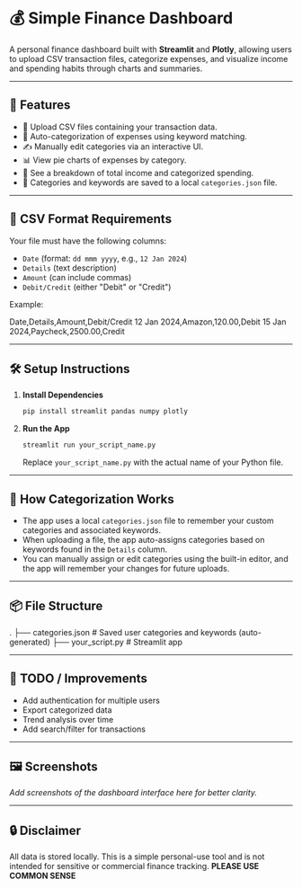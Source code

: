   # 💰 Simple Finance Dashboard

  A personal finance dashboard built with **Streamlit** and **Plotly**, allowing users to upload CSV transaction files, categorize expenses, and visualize income and spending habits through charts and summaries.

  ---

  ## 🚀 Features

  - 📂 Upload CSV files containing your transaction data.
  - 🧠 Auto-categorization of expenses using keyword matching.
  - ✍️ Manually edit categories via an interactive UI.
  - 📊 View pie charts of expenses by category.
  - 💸 See a breakdown of total income and categorized spending.
  - 💾 Categories and keywords are saved to a local `categories.json` file.

  ---

  ## 📁 CSV Format Requirements

  Your file must have the following columns:

  - `Date` (format: `dd mmm yyyy`, e.g., `12 Jan 2024`)
  - `Details` (text description)
  - `Amount` (can include commas)
  - `Debit/Credit` (either "Debit" or "Credit")

  Example:

Date,Details,Amount,Debit/Credit
12 Jan 2024,Amazon,120.00,Debit
15 Jan 2024,Paycheck,2500.00,Credit


---

## 🛠️ Setup Instructions

1. **Install Dependencies**

   ```bash
   pip install streamlit pandas numpy plotly
   ```

2. **Run the App**

   ```bash
   streamlit run your_script_name.py
   ```

   Replace `your_script_name.py` with the actual name of your Python file.

---

## 🧠 How Categorization Works

- The app uses a local `categories.json` file to remember your custom categories and associated keywords.
- When uploading a file, the app auto-assigns categories based on keywords found in the `Details` column.
- You can manually assign or edit categories using the built-in editor, and the app will remember your changes for future uploads.

---

## 📦 File Structure

.
├── categories.json # Saved user categories and keywords (auto-generated)
├── your_script.py # Streamlit app


---

## 📝 TODO / Improvements

- Add authentication for multiple users
- Export categorized data
- Trend analysis over time
- Add search/filter for transactions

---

## 🖼️ Screenshots

*Add screenshots of the dashboard interface here for better clarity.*

---

## 🔒 Disclaimer

All data is stored locally. This is a simple personal-use tool and is not intended for sensitive or commercial finance tracking. **PLEASE USE COMMON SENSE**

